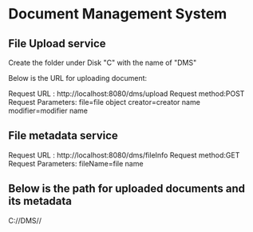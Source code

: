 # Document Management System
## File Upload service
Create the folder under Disk "C" with the name of "DMS"

Below is the URL for uploading document:

Request URL : http://localhost:8080/dms/upload
Request method:POST
Request Parameters:
file=file object
creator=creator name
modifier=modifier name

## File metadata service

Request URL : http://localhost:8080/dms/fileInfo
Request method:GET
Request Parameters:
fileName=file name

## Below is the path for uploaded documents and its metadata

C://DMS//


